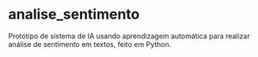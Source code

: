 # analise_sentimento
Protótipo de sistema de IA usando aprendizagem automática para realizar análise de sentimento em textos, feito em Python.
